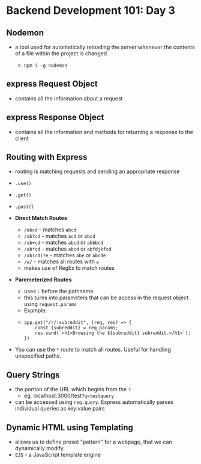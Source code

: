 # **Backend Development 101: Day 3**

## **Nodemon**

-   a tool used for automatically reloading the server whenever the contents of a file within the project is changed
    -   ```
        npm i -g nodemon
        ```

## **express Request Object**

-   contains all the information about a request

## **express Response Object**

-   contains all the information and methods for returning a response to the client

## **Routing with Express**

-   routing is matching requests and sending an appropriate response
-   `.use()`
-   `.get()`
-   `.post()`
-   **Direct Match Routes**
    -   `/abcd` - matches `abcd`
    -   `/ab?cd` - matches `acd` or `abcd`
    -   `/ab+cd` - matches `abcd` or `abbbcd`
    -   `/ab*cd` - matches `abcd` or `abfdjkfcd`
    -   `/ab(cd)?e` - matches `abe` or `abcde`
    -   `/a/` - matches all routes with `a`
    -   makes use of RegEx to match routes
-   **Paremeterized Routes**

    -   uses `:` before the pathname
    -   this turns into parameters that can be access in the request object using `request.params`
    -   Example:
    -   ```
        app.get("/r/:subreddit", (req, res) => {
            const {subreddit} = req.params;
            res.send(`<h1>Browsing the ${subreddit} subreddit.</h1>`);
        })
        ```

-   You can use the `*` route to match all routes. Useful for handling unspecified paths.

## **Query Strings**

-   the portion of the URL which begins from the `?`
    -   eg. localhost:3000/test`?q=testquery`
-   can be accessed using `req.query`. Express automatically parses individual queries as key:value pairs

## **Dynamic HTML using Templating**

-   allows us to define preset "pattern" for a webpage, that we can dynamically modify.
-   `EJS` - a JavaScript template engine

